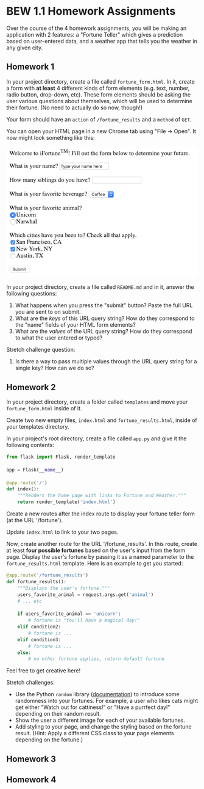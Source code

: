 # BEW 1.1 Homework Assignments

Over the course of the 4 homework assignments, you will be making an application with 2 features: a "Fortune Teller" which gives a prediction based on user-entered data, and a weather app that tells you the weather in any given city.

## Homework 1

In your project directory, create a file called `fortune_form.html`. In it, create a form with **at least** 4 different kinds of form elements (e.g. text, number, radio button, drop-down, etc). These form elements should be asking the user various questions about themselves, which will be used to determine their fortune. (No need to actually do so now, though!)

Your form should have an `action` of `/fortune_results` and a `method` of `GET`.

You can open your HTML page in a new Chrome tab using "File -> Open". It now might look something like this:

![sample form](assets/fortune_form.png)

In your project directory, create a file called `README.md` and in it, answer the following questions:

1. What happens when you press the "submit" button? Paste the full URL you are sent to on submit. 
1. What are the *keys* of this URL query string? How do they correspond to the "name" fields of your HTML form elements?
1. What are the *values* of the URL query string? How do they correspond to what the user entered or typed?

Stretch challenge question:

1. Is there a way to pass multiple values through the URL query string for a single key? How can we do so?

## Homework 2

In your project directory, create a folder called `templates` and move your `fortune_form.html` inside of it. 

Create two new empty files, `index.html` and `fortune_results.html`, inside of your templates directory.

In your project's root directory, create a file called `app.py` and give it the following contents:

```py
from flask import Flask, render_template

app = Flask(__name__)

@app.route('/')
def index():
    """Renders the home page with links to Fortune and Weather."""
    return render_template('index.html')
```

Create a new routes after the index route to display your fortune teller form (at the URL '/fortune').

Update `index.html` to link to your two pages.

Now, create another route for the URL '/fortune_results'. In this route, create at least **four possible fortunes** based on the user's input from the form page. Display the user's fortune by passing it as a named parameter to the `fortune_results.html` template. Here is an example to get you started:

```py
@app.route('/fortune_results')
def fortune_results():
    """Displays the user's fortune."""
    users_favorite_animal = request.args.get('animal')
    # ... etc

    if users_favorite_animal == 'unicorn':
        # fortune is "You'll have a magical day!"
    elif condition2:
        # fortune is ...
    elif condition3:
        # fortune is ...
    else:
        # no other fortune applies, return default fortune
```

Feel free to get creative here!

Stretch challenges:

- Use the Python `random` library ([documentation](https://docs.python.org/3/library/random.html)) to introduce some randomness into your fortunes. For example, a user who likes cats might get either "Watch out for cattiness!" or "Have a purrfect day!" depending on their random result.
- Show the user a different image for each of your available fortunes.
- Add styling to your page, and change the styling based on the fortune result. (Hint: Apply a different CSS class to your page elements depending on the fortune.)

## Homework 3

## Homework 4

